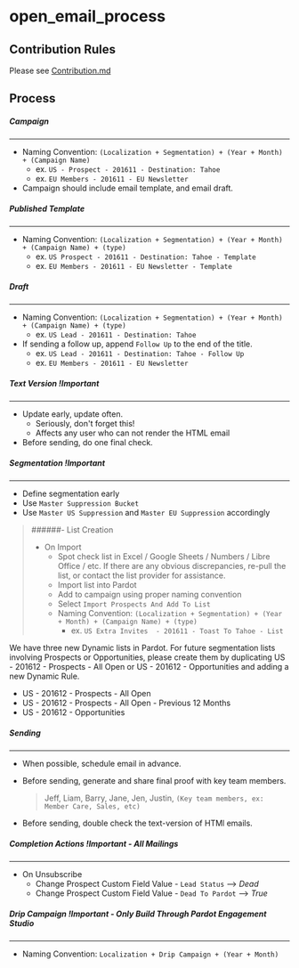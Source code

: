 # open_email_process

## Contribution Rules
Please see [Contribution.md](/CONTRIBUTING.md)

## Process

##### Campaign
---
- Naming Convention: `(Localization + Segmentation) + (Year + Month) + (Campaign Name)`
	- ex. `US - Prospect - 201611 - Destination: Tahoe`
	- ex. `EU Members - 201611 - EU Newsletter`
- Campaign should include email template, and email draft.

##### Published Template
---
- Naming Convention: `(Localization + Segmentation) + (Year + Month) + (Campaign Name) + (type)`
	- ex. `US Prospect - 201611 - Destination: Tahoe - Template`
	- ex. `EU Members - 201611 - EU Newsletter - Template`

##### Draft
---
- Naming Convention: `(Localization + Segmentation) + (Year + Month) + (Campaign Name) + (type)`
	-  ex. `US Lead - 201611 - Destination: Tahoe`
- If sending a follow up, append `Follow Up` to the end of the title.
	- ex. `US Lead - 201611 - Destination: Tahoe - Follow Up`
	- ex. `EU Members - 201611 - EU Newsletter`

##### Text Version ***!Important***
---
- Update early, update often.
	- Seriously, don't forget this!
	- Affects any user who can not render the HTML email
- Before sending, do one final check.

##### Segmentation ***!Important***
---
- Define segmentation early
- Use `Master Suppression Bucket`
- Use `Master US Suppression` and `Master EU Suppression` accordingly

> ######- List Creation
> - On Import
>	- Spot check list in Excel / Google Sheets / Numbers / Libre Office / etc. If there are any obvious discrepancies, re-pull the list, or contact the list provider for assistance.
>	- Import list into Pardot
>	- Add to campaign using proper naming convention
>	- Select `Import Prospects And Add To List`
>	- Naming Convention: `(Localization + Segmentation) + (Year + Month) + (Campaign Name) + (type)`
>		-  ex. `US Extra Invites  - 201611 - Toast To Tahoe - List`

We have three new Dynamic lists in Pardot. For future segmentation lists involving Prospects or Opportunities, please create them by duplicating US - 201612 - Prospects - All Open or US - 201612 - Opportunities and adding a new Dynamic Rule.

- US - 201612 - Prospects - All Open
- US - 201612 - Prospects - All Open - Previous 12 Months
- US - 201612 - Opportunities 


##### Sending
---
- When possible, schedule email in advance.
- Before sending, generate and share final proof with key team members.

	> Jeff, Liam, Barry, Jane, Jen, Justin, `(Key team members, ex: Member Care, Sales, etc) `

- Before sending, double check the text-version of HTMl emails.

##### Completion Actions ***!Important - All Mailings***
---
- On Unsubscribe
	- Change Prospect Custom Field Value - `Lead Status` --> *Dead*
	- Change Prospect Custom Field Value - `Dead To Pardot` --> *True*

##### Drip Campaign ***!Important - Only Build Through Pardot Engagement Studio***
---
- Naming Convention: `Localization + Drip Campaign + (Year + Month)`
